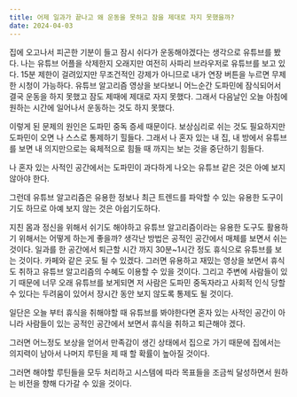 ```yaml
---
title: 어제 일과가 끝나고 왜 운동을 못하고 잠을 제대로 자지 못했을까?
date: 2024-04-03
---
```


집에 오고나서 피곤한 기분이 들고 잠시 쉬다가 운동해야겠다는 생각으로 유튜브를 봤다.
나는 유튜브 어플을 삭제한지 오래지만 여전히 사파리 브라우저로 유튜브를 보고 있다. 15분 제한이 걸려있지만 무조건적인 강제가 아니므로 내가 연장 버튼을 누르면 무제한 시청이 가능하다.
유튜브 알고리즘 영상을 보다보니 어느순간 도파민에 잠식되어서 결국 운동을 하지 못했고 잠도 제때에 제대로 자지 못했다.
그래서 다음날인 오늘 아침에 원하는 시간에 일어나서 운동하는 것도 하지 못했다.

이렇게 된 문제의 원인은 도파민 중독 증세 때문이다. 보상심리로 쉬는 것도 필요하지만 도파민이 오면 나 스스로 통제하기 힐들다. 그래서 나 혼자 있는 내 집, 내 방에서 유튜브를 보면 내 의지만으로는 육체적으로 힘들 때 까지는 보는 것을 중단하기 힘들다.

나 혼자 있는 사적인 공간에서는 도파민이 과다하게 나오는 유튜브 같은 것은 아예 보지 않아야 한다.

그런데 유튜브 알고리즘은 유용한 정보나 최근 트렌드를 파악할 수 있는 유용한 도구이기도 하므로 아예 보지 않는 것은 아쉽기도하다.

지친 몸과 정신을 위해서 쉬기도 해야하고 유튜브 알고리즘이라는 유용한 도구도 활용하기 위해서는 어떻게 하는게 좋을까?
생각난 방법은 공적인 공간에서 매체를 보면서 쉬는 것이다. 일과를 한 공간에서 퇴근할 시간 까지 30분~1시간 정도 휴식으로 유튜브를 보는 것이다. 카페와 같은 곳도 될 수 있겠다.
그러면 유용하고 재밌는 영상을 보면서 휴식도 취하고 유튜브 알고리즘의 수혜도 이용할 수 있을 것이다.
그리고 주변에 사람들이 있기 때문에 너무 오래 유튜브를 보게되면 저 사람은 도파민 중독자라고 사회적 인식 당할 수 있다는 두려움이 있어서 장시간 동안 보지 않도록 통제도 될 것이다.

일단은 오늘 부터 휴식을 취해야할 때 유튜브를 봐야한다면 혼자 있는 사적인 공간이 아니라 사람들이 있는 공적인 공간에서 보면서 휴식을 취하고 퇴근해야 겠다.

그러면 어느정도 보상을 얻어서 만족감이 생긴 상태에서 집으로 가기 때문에 집에서는 의지력이 남아서 나머지 루틴을 제 때 할 확률이 높아질 것이다.

그러면 해야할 루틴들을 모두 처리하고 시스템에 따라 목표들을 조금씩 달성하면서 원하는 비전을 향해 다가갈 수 있을 것이다.

